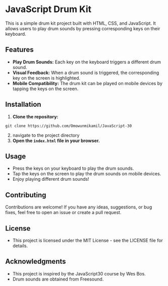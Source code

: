 # JavaScript Drum Kit

This is a simple drum kit project built with HTML, CSS, and JavaScript. It allows users to play drum sounds by pressing corresponding keys on their keyboard.

## Features
- **Play Drum Sounds:** Each key on the keyboard triggers a different drum sound.
- **Visual Feedback:** When a drum sound is triggered, the corresponding key on the screen is highlighted.
- **Mobile Compatibility:** The drum kit can be played on mobile devices by tapping the keys on the screen.

## Installation
1. __Clone the repository:__
```
git clone https://github.com/Omowunmikamil/JavaScript-30
```
2. navigate to the project directory
3. __Open the `index.html` file in your browser.__

## Usage
- Press the keys on your keyboard to play the drum sounds.
- Tap the keys on the screen to play the drum sounds on mobile devices.
- Enjoy playing different drum sounds!

## Contributing
Contributions are welcome! If you have any ideas, suggestions, or bug fixes, feel free to open an issue or create a pull request.

## License
- This project is licensed under the MIT License - see the LICENSE file for details.

## Acknowledgments
- This project is inspired by the JavaScript30 course by Wes Bos.
- Drum sounds are obtained from Freesound.